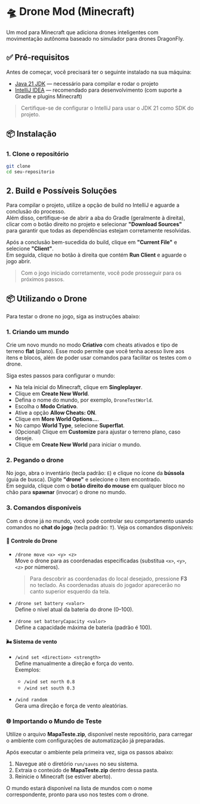 
# 🛸 Drone Mod (Minecraft)

Um mod para Minecraft que adiciona drones inteligentes com movimentação autônoma baseado no simulador para drones DragonFly.

## ✅ Pré-requisitos

Antes de começar, você precisará ter o seguinte instalado na sua máquina:

- [Java 21 JDK](https://jdk.java.net/21/) — necessário para compilar e rodar o projeto
- [IntelliJ IDEA](https://www.jetbrains.com/idea/) — recomendado para desenvolvimento (com suporte a Gradle e plugins Minecraft)

> Certifique-se de configurar o IntelliJ para usar o JDK 21 como SDK do projeto.

## 📦 Instalação

### 1. Clone o repositório

```bash
git clone 
cd seu-repositorio
``` 

## 2. Build e Possíveis Soluções

Para compilar o projeto, utilize a opção de build no IntelliJ e aguarde a conclusão do processo.  
Além disso, certifique-se de abrir a aba do Gradle (geralmente à direita), clicar com o botão direito no projeto e selecionar **"Download Sources"** para garantir que todas as dependências estejam corretamente resolvidas. 

Após a conclusão bem-sucedida do build, clique em **"Current File"** e selecione **"Client"**.  
Em seguida, clique no botão à direita que contém **Run Client** e aguarde o jogo abrir.

> Com o jogo iniciado corretamente, você pode prosseguir para os próximos passos.

## 📦 Utilizando o Drone

Para testar o drone no jogo, siga as instruções abaixo:

### 1. Criando um mundo

Crie um novo mundo no modo **Criativo** com cheats ativados e tipo de terreno **flat** (plano). Esse modo permite que você tenha acesso livre aos itens e blocos, além de poder usar comandos para facilitar os testes com o drone.

Siga estes passos para configurar o mundo:

- Na tela inicial do Minecraft, clique em **Singleplayer**.
- Clique em **Create New World**.
- Defina o nome do mundo, por exemplo, `DroneTestWorld`.
- Escolha o **Modo Criativo**.
- Ative a opção **Allow Cheats: ON**.
- Clique em **More World Options...**.
- No campo **World Type**, selecione **Superflat**.
- (Opcional) Clique em **Customize** para ajustar o terreno plano, caso deseje.
- Clique em **Create New World** para iniciar o mundo.

### 2. Pegando o drone

No jogo, abra o inventário (tecla padrão: `E`) e clique no ícone da **bússola** (guia de busca). Digite **"drone"** e selecione o item encontrado.  
Em seguida, clique com o **botão direito do mouse** em qualquer bloco no chão para **spawnar** (invocar) o drone no mundo.

### 3. Comandos disponíveis

Com o drone já no mundo, você pode controlar seu comportamento usando comandos no **chat do jogo** (tecla padrão: `T`). Veja os comandos disponíveis:

#### 🔧 Controle do Drone

- `/drone move <x> <y> <z>`  
  Move o drone para as coordenadas especificadas (substitua `<x>`, `<y>`, `<z>` por números).  
  > Para descobrir as coordenadas do local desejado, pressione **F3** no teclado. As coordenadas atuais do jogador aparecerão no canto superior esquerdo da tela.

- `/drone set battery <valor>`  
  Define o nível atual da bateria do drone (0–100).

- `/drone set batteryCapacity <valor>`  
  Define a capacidade máxima de bateria (padrão é 100).

#### 🌬️ Sistema de vento

- `/wind set <direction> <strength>`  
  Define manualmente a direção e força do vento.  
  Exemplos:
  - `/wind set north 0.8`
  - `/wind set south 0.3`

- `/wind random`  
  Gera uma direção e força de vento aleatórias.

### 🌐 Importando o Mundo de Teste

Utilize o arquivo **MapaTeste.zip**, disponível neste repositório, para carregar o ambiente com configurações de automatização já preparadas.

Após executar o ambiente pela primeira vez, siga os passos abaixo:

1. Navegue até o diretório `run/saves` no seu sistema.
2. Extraia o conteúdo de **MapaTeste.zip** dentro dessa pasta.
3. Reinicie o Minecraft (se estiver aberto).

O mundo estará disponível na lista de mundos com o nome correspondente, pronto para uso nos testes com o drone.
